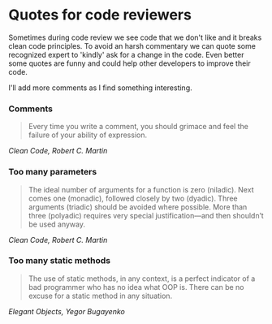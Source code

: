 # Quotes for code reviewers

Sometimes during code review we see code that we don't like and it breaks clean code principles. To avoid an harsh commentary we can quote some recognized expert to 'kindly' ask for a change in the code. Even better some quotes are funny and could help other developers to improve their code.

I'll add more comments as I find something interesting.

### Comments
> Every time you write a comment, you should grimace and feel the failure of your ability of expression.

_Clean Code, Robert C. Martin_

### Too many parameters

> The ideal number of arguments for a function is zero (niladic). Next comes one (monadic), followed closely by two (dyadic). Three arguments (triadic) should be avoided where possible. More than three (polyadic) requires very special justification—and then shouldn’t be used anyway.

_Clean Code, Robert C. Martin_

### Too many static methods

> The use of static methods, in any context, is a perfect indicator of a bad programmer who has no idea what OOP is. There can be no excuse for a static method in any situation.

_Elegant Objects, Yegor Bugayenko_
